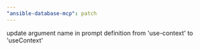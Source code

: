```yaml
---
"ansible-database-mcp": patch
---
```


update argument name in prompt definition from 'use-context' to 'useContext'
